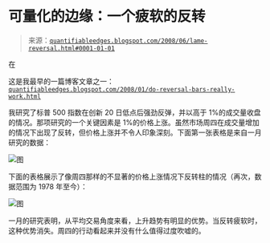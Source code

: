 <!--yml

类别：未分类

日期：2024-05-18 08:14:17

-->

# 可量化的边缘：一个疲软的反转

> 来源：[`quantifiableedges.blogspot.com/2008/06/lame-reversal.html#0001-01-01`](http://quantifiableedges.blogspot.com/2008/06/lame-reversal.html#0001-01-01)

在

这是我最早的一篇博客文章之一：[`quantifiableedges.blogspot.com/2008/01/do-reversal-bars-really-work.html`](http://quantifiableedges.blogspot.com/2008/01/do-reversal-bars-really-work.html)

我研究了标普 500 指数在创新 20 日低点后强劲反弹，并以高于 1%的成交量收盘的情况。那项研究的一个关键因素是 1%的价格上涨。虽然市场周四在成交量增加的情况下出现了反转，但价格上涨并不令人印象深刻。下面第一张表格是来自一月研究的数据：

![图](https://blogger.googleusercontent.com/img/b/R29vZ2xl/AVvXsEhxx1AONejWkgDxhhl762J8p7_64H-XmD4EoWfozpeFAXs1xXvoVybBCGcPL3sQ4eppjSq9E5OEbrkKcv5lgBqsq1V1BRkMOFUkSkvthUHGJjOsmIl1ld9buy4D5M_IUjzweYqxpK4uAF0/s1600-h/2008-1-10+Reversal+Bar+Stats.png)

下面的表格展示了像周四那样的不显著的价格上涨情况下反转柱的情况（再次，数据范围为 1978 年至今）：

![图](https://blogger.googleusercontent.com/img/b/R29vZ2xl/AVvXsEgF8fAxT1BXedRIcgqORs8lHjYQH4yUUzWSZRnF6iMTTqhoKOMoqdas6lI_Eyn2RZ-V2avwXd_VQ-Ecs7cKhDnyyTyGPLwu5SejLqI-hyeElnkZXGOHNgOM6yphguaMuv2jBA_QOCKqmDI/s1600-h/2008-6-20+rev+bar+weak+pop.PNG)

一月的研究表明，从平均交易角度来看，上升趋势有明显的优势。当反转疲软时，这种优势消失。周四的行动看起来并没有什么值得过度吹嘘的。
